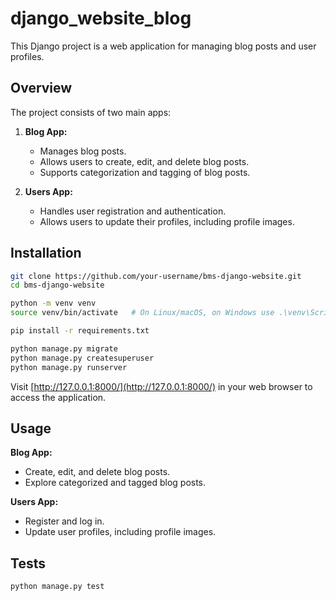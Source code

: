 # django_website_blog

This Django project is a web application for managing blog posts and user profiles.

## Overview

The project consists of two main apps:

1. **Blog App:**
   - Manages blog posts.
   - Allows users to create, edit, and delete blog posts.
   - Supports categorization and tagging of blog posts.

2. **Users App:**
   - Handles user registration and authentication.
   - Allows users to update their profiles, including profile images.

## Installation

```bash
git clone https://github.com/your-username/bms-django-website.git
cd bms-django-website

python -m venv venv
source venv/bin/activate   # On Linux/macOS, on Windows use .\venv\Scripts\activate

pip install -r requirements.txt

python manage.py migrate
python manage.py createsuperuser
python manage.py runserver
```

Visit [http://127.0.0.1:8000/](http://127.0.0.1:8000/) in your web browser to access the application.

## Usage

**Blog App:**
- Create, edit, and delete blog posts.
- Explore categorized and tagged blog posts.

**Users App:**
- Register and log in.
- Update user profiles, including profile images.

## Tests

```bash
python manage.py test
```

